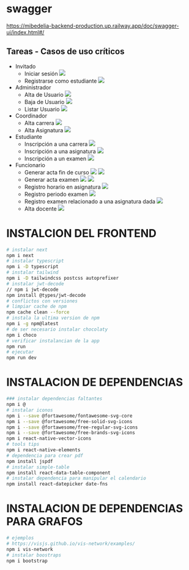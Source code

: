 # swagger
https://mibedelia-backend-production.up.railway.app/doc/swagger-ui/index.html#/

## Tareas - Casos de uso críticos 
- Invitado
  - Iniciar sesión <img src="https://img.shields.io/badge/Front-Hecho-succes">
  - Registrarse como estudiante <img src="https://img.shields.io/badge/Front-Hecho-succes">
- Administrador
  - Alta de Usuario <img src="https://img.shields.io/badge/Front-Hecho-succes">
  - Baja de Usuario <img src="https://img.shields.io/badge/Front-EnProceso-yellow">
  - Listar Usuario <img src="https://img.shields.io/badge/Front-Hecho-succes">
- Coordinador	
  - Alta carrera	<img src="https://img.shields.io/badge/Front-Hecho-success">
  - Alta Asignatura	<img src="https://img.shields.io/badge/Front-Hecho-success">
- Estudiante	
  - Inscripción a una carrera	<img src="https://img.shields.io/badge/Front-EnProceso-yellow">
  - Inscripción a una asignatura <img src="https://img.shields.io/badge/Front-EnProceso-yellow">	
  - Inscripción a un examen <img src="https://img.shields.io/badge/Front-EnProceso-yellow">	
- Funcionario	
  - Generar acta fin de curso	<img src="https://img.shields.io/badge/Front-Hecho-succes"> <img src="https://img.shields.io/badge/BackEnd-EnProceso-red">
  - Generar acta examen	<img src="https://img.shields.io/badge/Front-Hecho-succes"> <img src="https://img.shields.io/badge/BackEnd-EnProceso-red">
  - Registro horario en asignatura	<img src="https://img.shields.io/badge/Front-EnProceso-yellow">	
  - Registro periodo examen <img src="https://img.shields.io/badge/Front-Hecho-success">	
  - Registro examen relacionado a una asignatura dada	<img src="https://img.shields.io/badge/Front-EnProceso-yellow">
  - Alta docente	<img src="https://img.shields.io/badge/Front-Hecho-success">


# INSTALCION DEL FRONTEND
```bash
# instalar next
npm i next
# instalar typescript
npm i -D typescript
# instalar tailwind
npm i -D tailwindcss postcss autoprefixer
# instalar jwt-decode
// npm i jwt-decode
npm install @types/jwt-decode
# conflictos con versiones
# limpiar cache de npm
npm cache clean --force
# instala la ultima version de npm
npm i -g npm@latest
# de ser necesario instalar chocolaty
npm i choco
# verificar instalancian de la app
npm run
# ejecutar
npm run dev
```

# INSTALACION DE DEPENDENCIAS
```bash
### instalar dependencias faltantes
npm i @
# instalar iconos
npm i --save @fortawesome/fontawesome-svg-core
npm i --save @fortawesome/free-solid-svg-icons
npm i --save @fortawesome/free-regular-svg-icons
npm i --save @fortawesome/free-brands-svg-icons
npm i react-native-vector-icons
# tools tips
npm i react-native-elements
# dependencia para crear pdf
npm install jspdf
# instalar simple-table
npm install react-data-table-component
# instalar dependencia para manipular el calendario
npm install react-datepicker date-fns
```

# INSTALACION DE DEPENDENCIAS PARA GRAFOS
```bash
# ejemplos
# https://visjs.github.io/vis-network/examples/
npm i vis-network
# instalar boostraps
npm i bootstrap
```
